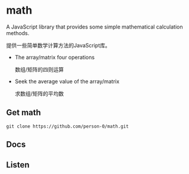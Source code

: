 # math
A JavaScript library that provides some simple mathematical calculation methods. 

提供一些简单数学计算方法的JavaScript库。
- The array/matrix four operations
	
  数组/矩阵的四则运算
- Seek the average value of the array/matrix 

  求数组/矩阵的平均数
## Get math
`git clone https://github.com/person-0/math.git`
## Docs

## Listen
